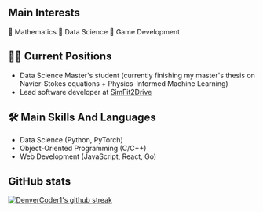 ## Main Interests
🎯 Mathematics
🎯 Data Science
🎯 Game Development

## 👨‍💻 Current Positions
- Data Science Master's student (currently finishing my master's thesis on Navier-Stokes equations + Physics-Informed Machine Learning)
- Lead software developer at [SimFit2Drive](https://www.simfit2drive.com/)

## 🛠️ Main Skills And Languages
- Data Science (Python, PyTorch)
- Object-Oriented Programming (C/C++)
- Web Development (JavaScript, React, Go)
          
## GitHub stats
[![DenverCoder1's github streak](https://github-readme-streak-stats.herokuapp.com/?user=gregorkovac&theme=dark)](https://github.com/DenverCoder1/github-readme-streak-stats)

